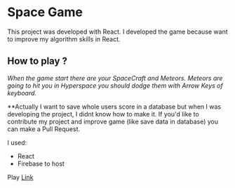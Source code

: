 # Space Game

This project was developed with React. I developed the game because want to improve my algorithm skills in React.

## How to play ?
*When the game start there are your SpaceCraft and Meteors. Meteors are going to hit you in Hyperspace you should dodge them with Arrow Keys of keyboard.*

**Actually I want to save whole users score in a database but when I was developing the project, I didnt know how to make it. If you'd like to contribute my project and improve game (like save data in database) you can make a Pull Request.

I used:

- React
- Firebase to host

Play [Link](https://spacegame-2fb04.firebaseapp.com/)
